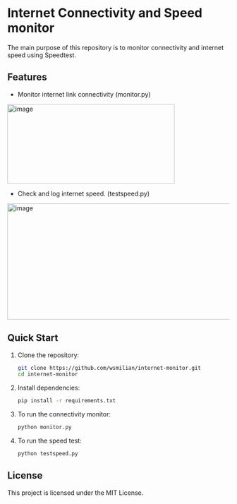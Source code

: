 # Internet Connectivity and Speed monitor

 The main purpose of this repository is to monitor connectivity and internet speed using Speedtest.

## Features

- Monitor internet link connectivity (monitor.py)
 <img width="379" height="180" alt="image" src="https://github.com/user-attachments/assets/5222b578-4e77-49ce-ba0e-17549a3123d5" />

 
- Check and log internet speed. (testspeed.py)
<img width="637" height="263" alt="image" src="https://github.com/user-attachments/assets/be95b1aa-dda4-489f-99c1-93f80a2a2f5f" />




## Quick Start

1. Clone the repository:
    ```bash
    git clone https://github.com/wsmilian/internet-monitor.git
    cd internet-monitor
    ```

2. Install dependencies:
    ```bash
    pip install -r requirements.txt
    ```

3. To run the connectivity monitor:
    ```bash
    python monitor.py
    ```
4. To run the speed test:
   ```bash
   python testspeed.py
    ```

## License

This project is licensed under the MIT License.
